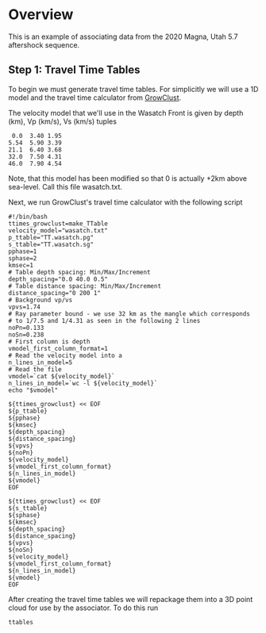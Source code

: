 # Overview

This is an example of associating data from the 2020 Magna, Utah 5.7 aftershock sequence.

## Step 1: Travel Time Tables

To begin we must generate travel time tables.  For simplicitly we will use a  1D model and the travel time calculator from [GrowClust](https://github.com/interseismic/PhaseLink/blob/master/raytracer.tar.gz).

The velocity model that we'll use in the Wasatch Front is given by depth (km), Vp (km/s), Vs (km/s) tuples

     0.0  3.40 1.95
    5.54  5.90 3.39
    21.1  6.40 3.68
    32.0  7.50 4.31
    46.0  7.90 4.54

Note, that this model has been modified so that 0 is actually +2km above sea-level.  Call this file wasatch.txt.

Next, we run GrowClust's travel time calculator with the following script

    #!/bin/bash
    ttimes_growclust=make_TTable
    velocity_model="wasatch.txt"
    p_ttable="TT.wasatch.pg"
    s_ttable="TT.wasatch.sg"
    pphase=1
    sphase=2
    kmsec=1
    # Table depth spacing: Min/Max/Increment
    depth_spacing="0.0 40.0 0.5"
    # Table distance spacing: Min/Max/Increment
    distance_spacing="0 200 1"
    # Background vp/vs
    vpvs=1.74
    # Ray parameter bound - we use 32 km as the mangle which corresponds
    # to 1/7.5 and 1/4.31 as seen in the following 2 lines 
    noPn=0.133
    noSn=0.238
    # First column is depth
    vmodel_first_column_format=1
    # Read the velocity model into a
    n_lines_in_model=5
    # Read the file
    vmodel=`cat ${velocity_model}`
    n_lines_in_model=`wc -l ${velocity_model}`
    echo "$vmodel"

    ${ttimes_growclust} << EOF
    ${p_ttable}
    ${pphase}
    ${kmsec}
    ${depth_spacing}
    ${distance_spacing}
    ${vpvs}
    ${noPn}
    ${velocity_model}
    ${vmodel_first_column_format}
    ${n_lines_in_model}
    ${vmodel}
    EOF

    ${ttimes_growclust} << EOF
    ${s_ttable}
    ${sphase}
    ${kmsec}
    ${depth_spacing}
    ${distance_spacing}
    ${vpvs}
    ${noSn}
    ${velocity_model}
    ${vmodel_first_column_format}
    ${n_lines_in_model}
    ${vmodel}
    EOF

After creating the travel time tables we will repackage them into a 3D point cloud for use by the associator.  To do this run

    ttables

